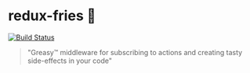 # redux-fries 🍟

[![Build Status](https://travis-ci.org/nicolasdelfino/redux-fries.svg?branch=master)](https://travis-ci.org/nicolasdelfino/redux-fries)

> "Greasy™ middleware for subscribing to actions and creating tasty side-effects in your code"
